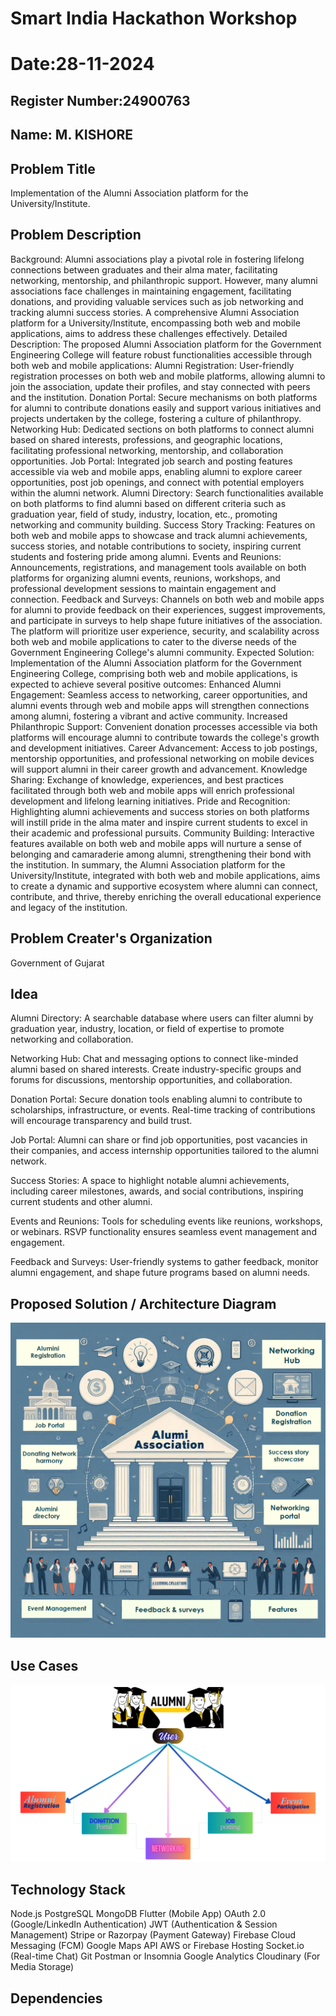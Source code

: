 # Smart India Hackathon Workshop
# Date:28-11-2024
## Register Number:24900763
## Name: M. KISHORE
## Problem Title
Implementation of the Alumni Association platform for the University/Institute.
## Problem Description
Background: Alumni associations play a pivotal role in fostering lifelong connections between graduates and their alma mater, facilitating networking, mentorship, and philanthropic support. However, many alumni associations face challenges in maintaining engagement, facilitating donations, and providing valuable services such as job networking and tracking alumni success stories. A comprehensive Alumni Association platform for a University/Institute, encompassing both web and mobile applications, aims to address these challenges effectively. Detailed Description: The proposed Alumni Association platform for the Government Engineering College will feature robust functionalities accessible through both web and mobile applications: Alumni Registration: User-friendly registration processes on both web and mobile platforms, allowing alumni to join the association, update their profiles, and stay connected with peers and the institution. Donation Portal: Secure mechanisms on both platforms for alumni to contribute donations easily and support various initiatives and projects undertaken by the college, fostering a culture of philanthropy. Networking Hub: Dedicated sections on both platforms to connect alumni based on shared interests, professions, and geographic locations, facilitating professional networking, mentorship, and collaboration opportunities. Job Portal: Integrated job search and posting features accessible via web and mobile apps, enabling alumni to explore career opportunities, post job openings, and connect with potential employers within the alumni network. Alumni Directory: Search functionalities available on both platforms to find alumni based on different criteria such as graduation year, field of study, industry, location, etc., promoting networking and community building. Success Story Tracking: Features on both web and mobile apps to showcase and track alumni achievements, success stories, and notable contributions to society, inspiring current students and fostering pride among alumni. Events and Reunions: Announcements, registrations, and management tools available on both platforms for organizing alumni events, reunions, workshops, and professional development sessions to maintain engagement and connection. Feedback and Surveys: Channels on both web and mobile apps for alumni to provide feedback on their experiences, suggest improvements, and participate in surveys to help shape future initiatives of the association. The platform will prioritize user experience, security, and scalability across both web and mobile applications to cater to the diverse needs of the Government Engineering College's alumni community. Expected Solution: Implementation of the Alumni Association platform for the Government Engineering College, comprising both web and mobile applications, is expected to achieve several positive outcomes: Enhanced Alumni Engagement: Seamless access to networking, career opportunities, and alumni events through web and mobile apps will strengthen connections among alumni, fostering a vibrant and active community. Increased Philanthropic Support: Convenient donation processes accessible via both platforms will encourage alumni to contribute towards the college's growth and development initiatives. Career Advancement: Access to job postings, mentorship opportunities, and professional networking on mobile devices will support alumni in their career growth and advancement. Knowledge Sharing: Exchange of knowledge, experiences, and best practices facilitated through both web and mobile apps will enrich professional development and lifelong learning initiatives. Pride and Recognition: Highlighting alumni achievements and success stories on both platforms will instill pride in the alma mater and inspire current students to excel in their academic and professional pursuits. Community Building: Interactive features available on both web and mobile apps will nurture a sense of belonging and camaraderie among alumni, strengthening their bond with the institution. In summary, the Alumni Association platform for the University/Institute, integrated with both web and mobile applications, aims to create a dynamic and supportive ecosystem where alumni can connect, contribute, and thrive, thereby enriching the overall educational experience and legacy of the institution.
## Problem Creater's Organization
Government of Gujarat

## Idea

Alumni Directory:
A searchable database where users can filter alumni by graduation year, industry, location, or field of expertise to promote networking and collaboration.

Networking Hub:
Chat and messaging options to connect like-minded alumni based on shared interests. Create industry-specific groups and forums for discussions, mentorship opportunities, and collaboration.

Donation Portal:
Secure donation tools enabling alumni to contribute to scholarships, infrastructure, or events. Real-time tracking of contributions will encourage transparency and build trust.

Job Portal:
Alumni can share or find job opportunities, post vacancies in their companies, and access internship opportunities tailored to the alumni network.

Success Stories:
A space to highlight notable alumni achievements, including career milestones, awards, and social contributions, inspiring current students and other alumni.

Events and Reunions:
Tools for scheduling events like reunions, workshops, or webinars. RSVP functionality ensures seamless event management and engagement.

Feedback and Surveys:
User-friendly systems to gather feedback, monitor alumni engagement, and shape future programs based on alumni needs.




## Proposed Solution / Architecture Diagram

![alt text](<Kishore FWAD SIH.png>)

## Use Cases
![alt text](Ideas.png)

## Technology Stack

Node.js
PostgreSQL
MongoDB
Flutter (Mobile App)
OAuth 2.0 (Google/LinkedIn Authentication)
JWT (Authentication & Session Management)
Stripe or Razorpay (Payment Gateway)
Firebase Cloud Messaging (FCM)
Google Maps API
AWS or Firebase Hosting
Socket.io (Real-time Chat)
Git
Postman or Insomnia
Google Analytics
Cloudinary (For Media Storage)


## Dependencies


